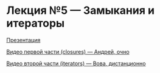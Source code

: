 # Лекция №5 — Замыкания и итераторы

[Презентация](pres/05-closures-iterators.pdf)

[Видео первой части (closures) — Андрей, очно](https://www.youtube.com/watch?v=AsXyfas-zaQ&list=PLMdakVOACD9Ww337BXmG7AkozZalW0W--&index=6)

[Видео второй части (iterators) — Вова, дистанционно](https://www.youtube.com/watch?v=AsXyfas-zaQ&list=PLMdakVOACD9Ww337BXmG7AkozZalW0W--&index=6)
